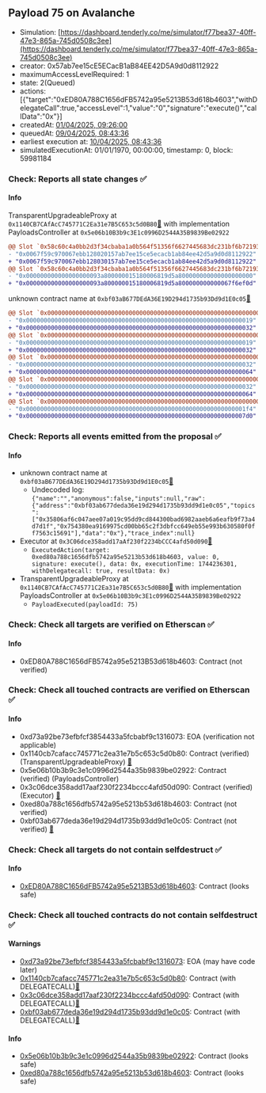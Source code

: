 ## Payload 75 on Avalanche

- Simulation: [https://dashboard.tenderly.co/me/simulator/f77bea37-40ff-47e3-865a-745d0508c3ee](https://dashboard.tenderly.co/me/simulator/f77bea37-40ff-47e3-865a-745d0508c3ee)
- creator: 0x57ab7ee15cE5ECacB1aB84EE42D5A9d0d8112922
- maximumAccessLevelRequired: 1
- state: 2(Queued)
- actions: [{"target":"0xED80A788C1656dFB5742a95e5213B53d618b4603","withDelegateCall":true,"accessLevel":1,"value":"0","signature":"execute()","callData":"0x"}]
- createdAt: [01/04/2025, 09:26:00](https://snowtrace.io/tx/0x6d8feac3939123d08bc1294c88d9fdbd79c06fd4941b4e057c6d4143aa0e4d60)
- queuedAt: [09/04/2025, 08:43:36](https://snowtrace.io/tx/0x45ca837f752b0e51c8d756bbe274586ea9de0b423b2f25f91d5f7b5dda8cb0a5)
- earliest execution at: [10/04/2025, 08:43:36](https://www.epochconverter.com/countdown?q=1744274616)
- simulatedExecutionAt: 01/01/1970, 00:00:00, timestamp: 0, block: 59981184
### Check: Reports all state changes :white_check_mark:

#### Info


TransparentUpgradeableProxy at `0x1140CB7CAfAcC745771C2Ea31e7B5C653c5d0B80`[:ghost:](https://github.com/bgd-labs/aave-address-book "GovernanceV3Avalanche.PAYLOADS_CONTROLLER") with implementation PayloadsController at `0x5e06b10B3b9c3E1c0996D2544A35B9839Be02922`
```diff
@@ Slot `0x58c60c4a0bb2d3f34cbaba1a0b564f51356f6627445683dc231bf6b72193af3c` @@
- "0x0067f59c970067ebb128020157ab7ee15ce5ecacb1ab84ee42d5a9d0d8112922"
+ "0x0067f59c970067ebb128030157ab7ee15ce5ecacb1ab84ee42d5a9d0d8112922"
@@ Slot `0x58c60c4a0bb2d3f34cbaba1a0b564f51356f6627445683dc231bf6b72193af3d` @@
- "0x000000000000000000093a800000015180006819d5a800000000000000000000"
+ "0x000000000000000000093a800000015180006819d5a800000000000067f6ef0d"
```

unknown contract name at `0xbf03aB677DEdA36E19D294d1735b93Dd9d1E0c05`[:ghost:](https://github.com/bgd-labs/aave-address-book "AaveV3Avalanche.RISK_STEWARD")
```diff
@@ Slot `0x0000000000000000000000000000000000000000000000000000000000000002` @@
- "0x0000000000000000000000000000000000000000000000000000000000000019"
+ "0x0000000000000000000000000000000000000000000000000000000000000032"
@@ Slot `0x0000000000000000000000000000000000000000000000000000000000000004` @@
- "0x0000000000000000000000000000000000000000000000000000000000000019"
+ "0x0000000000000000000000000000000000000000000000000000000000000032"
@@ Slot `0x000000000000000000000000000000000000000000000000000000000000000e` @@
- "0x0000000000000000000000000000000000000000000000000000000000000032"
+ "0x0000000000000000000000000000000000000000000000000000000000000064"
@@ Slot `0x0000000000000000000000000000000000000000000000000000000000000010` @@
- "0x0000000000000000000000000000000000000000000000000000000000000032"
+ "0x0000000000000000000000000000000000000000000000000000000000000064"
@@ Slot `0x0000000000000000000000000000000000000000000000000000000000000012` @@
- "0x00000000000000000000000000000000000000000000000000000000000001f4"
+ "0x00000000000000000000000000000000000000000000000000000000000007d0"
```


### Check: Reports all events emitted from the proposal :white_check_mark:

#### Info

- unknown contract name at `0xbf03aB677DEdA36E19D294d1735b93Dd9d1E0c05`[:ghost:](https://github.com/bgd-labs/aave-address-book "AaveV3Avalanche.RISK_STEWARD")
  - Undecoded log: `{"name":"","anonymous":false,"inputs":null,"raw":{"address":"0xbf03ab677deda36e19d294d1735b93dd9d1e0c05","topics":["0x35806af6c047aee07a019c95dd9cd844300bad6982aaeb6a6eafb9f73a4d7d1f","0x754380ea9169975cd00bb65c2f3dbfcc649eb55e993b630580f0ff7563c15691"],"data":"0x"},"trace_index":null}`
- Executor at `0x3C06dce358add17aAf230f2234bCCC4afd50d090`[:ghost:](https://github.com/bgd-labs/aave-address-book "AaveV2Avalanche.POOL_ADMIN, AaveV3Avalanche.ACL_ADMIN, GovernanceV3Avalanche.EXECUTOR_LVL_1")
  - `ExecutedAction(target: 0xed80a788c1656dfb5742a95e5213b53d618b4603, value: 0, signature: execute(), data: 0x, executionTime: 1744236301, withDelegatecall: true, resultData: 0x)`
- TransparentUpgradeableProxy at `0x1140CB7CAfAcC745771C2Ea31e7B5C653c5d0B80`[:ghost:](https://github.com/bgd-labs/aave-address-book "GovernanceV3Avalanche.PAYLOADS_CONTROLLER") with implementation PayloadsController at `0x5e06b10B3b9c3E1c0996D2544A35B9839Be02922`
  - `PayloadExecuted(payloadId: 75)`

### Check: Check all targets are verified on Etherscan :white_check_mark:

#### Info

- 0xED80A788C1656dFB5742a95e5213B53d618b4603: Contract (not verified) 

### Check: Check all touched contracts are verified on Etherscan :white_check_mark:

#### Info

- 0xd73a92be73efbfcf3854433a5fcbabf9c1316073: EOA (verification not applicable)
- 0x1140cb7cafacc745771c2ea31e7b5c653c5d0b80: Contract (verified) (TransparentUpgradeableProxy) [:ghost:](https://github.com/bgd-labs/aave-address-book "GovernanceV3Avalanche.PAYLOADS_CONTROLLER")
- 0x5e06b10b3b9c3e1c0996d2544a35b9839be02922: Contract (verified) (PayloadsController) 
- 0x3c06dce358add17aaf230f2234bccc4afd50d090: Contract (verified) (Executor) [:ghost:](https://github.com/bgd-labs/aave-address-book "AaveV2Avalanche.POOL_ADMIN, AaveV3Avalanche.ACL_ADMIN, GovernanceV3Avalanche.EXECUTOR_LVL_1")
- 0xed80a788c1656dfb5742a95e5213b53d618b4603: Contract (not verified) 
- 0xbf03ab677deda36e19d294d1735b93dd9d1e0c05: Contract (not verified) [:ghost:](https://github.com/bgd-labs/aave-address-book "AaveV3Avalanche.RISK_STEWARD")

### Check: Check all targets do not contain selfdestruct :white_check_mark:

#### Info

- [0xED80A788C1656dFB5742a95e5213B53d618b4603](https://snowtrace.io/address/0xED80A788C1656dFB5742a95e5213B53d618b4603): Contract (looks safe)

### Check: Check all touched contracts do not contain selfdestruct :white_check_mark:

#### Warnings

- [0xd73a92be73efbfcf3854433a5fcbabf9c1316073](https://snowtrace.io/address/0xd73a92be73efbfcf3854433a5fcbabf9c1316073): EOA (may have code later)
- [0x1140cb7cafacc745771c2ea31e7b5c653c5d0b80](https://snowtrace.io/address/0x1140cb7cafacc745771c2ea31e7b5c653c5d0b80): Contract (with DELEGATECALL)[:ghost:](https://github.com/bgd-labs/aave-address-book "GovernanceV3Avalanche.PAYLOADS_CONTROLLER")
- [0x3c06dce358add17aaf230f2234bccc4afd50d090](https://snowtrace.io/address/0x3c06dce358add17aaf230f2234bccc4afd50d090): Contract (with DELEGATECALL)[:ghost:](https://github.com/bgd-labs/aave-address-book "AaveV2Avalanche.POOL_ADMIN, AaveV3Avalanche.ACL_ADMIN, GovernanceV3Avalanche.EXECUTOR_LVL_1")
- [0xbf03ab677deda36e19d294d1735b93dd9d1e0c05](https://snowtrace.io/address/0xbf03ab677deda36e19d294d1735b93dd9d1e0c05): Contract (with DELEGATECALL)[:ghost:](https://github.com/bgd-labs/aave-address-book "AaveV3Avalanche.RISK_STEWARD")

#### Info

- [0x5e06b10b3b9c3e1c0996d2544a35b9839be02922](https://snowtrace.io/address/0x5e06b10b3b9c3e1c0996d2544a35b9839be02922): Contract (looks safe)
- [0xed80a788c1656dfb5742a95e5213b53d618b4603](https://snowtrace.io/address/0xed80a788c1656dfb5742a95e5213b53d618b4603): Contract (looks safe)

